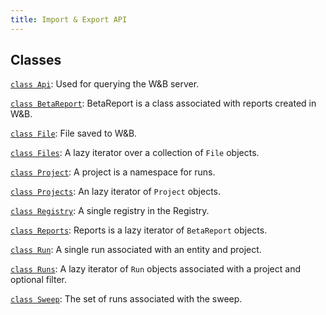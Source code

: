 ```yaml
---
title: Import & Export API
---
```


<!-- Insert buttons and diff -->



## Classes

[`class Api`](./api.md): Used for querying the W&B server.

[`class BetaReport`](./betareport.md): BetaReport is a class associated with reports created in W&B.

[`class File`](./file.md): File saved to W&B.

[`class Files`](./files.md): A lazy iterator over a collection of `File` objects.

[`class Project`](./project.md): A project is a namespace for runs.

[`class Projects`](./projects.md): An lazy iterator of `Project` objects.

[`class Registry`](./registry.md): A single registry in the Registry.

[`class Reports`](./reports.md): Reports is a lazy iterator of `BetaReport` objects.

[`class Run`](./run.md): A single run associated with an entity and project.

[`class Runs`](./runs.md): A lazy iterator of `Run` objects associated with a project and optional filter.

[`class Sweep`](./sweep.md): The set of runs associated with the sweep.
